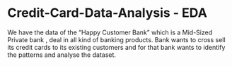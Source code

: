 # Credit-Card-Data-Analysis - EDA
We have the data of the “Happy Customer Bank” which is a Mid-Sized Private bank , deal in all kind of banking products.  Bank wants to cross sell its credit cards to its existing customers and for that bank wants to identify the patterns and analyse the dataset.
